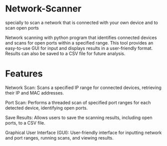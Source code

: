 # Network-Scanner
specially to scan a network that is connected with your own device and to scan open ports




Network scanning with python program that identifies connected devices and scans for open ports within a specified range. This tool provides an easy-to-use GUI for input and displays results in a user-friendly format. Results can also be saved to a CSV file for future analysis.

# Features

Network Scan: Scans a specified IP range for connected devices, retrieving their IP and MAC addresses.

Port Scan: Performs a threaded scan of specified port ranges for each detected device, identifying open ports.

Save Results: Allows users to save the scanning results, including open ports, to a CSV file.

Graphical User Interface (GUI): User-friendly interface for inputting network and port ranges, running scans, and viewing results.
